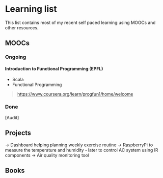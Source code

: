 # Learning list

This list contains most of my recent self paced learning using MOOCs and
other resources.

## MOOCs

### Ongoing
#### Introduction to Functional Programming (EPFL)
- Scala
- Functional Programming
> https://www.coursera.org/learn/progfun1/home/welcome

### Done

[Audit]




## Projects
-> Dashboard helping planning weekly exercise routine
-> RaspberryPi to measure the temperature and humidity - later to control AC system using IR components
-> Air quality monitoring tool

## Books

